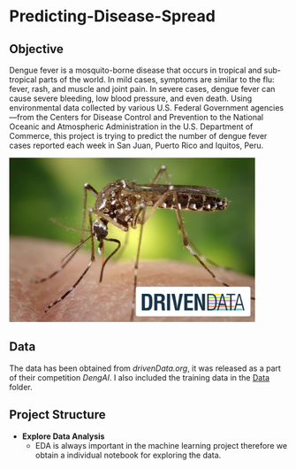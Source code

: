 # Predicting-Disease-Spread

## Objective
Dengue fever is a mosquito-borne disease that occurs in tropical and sub-tropical parts of the world. In mild cases, symptoms are similar to the flu: fever, rash, and muscle and joint pain. In severe cases, dengue fever can cause severe bleeding, low blood pressure, and even death. Using environmental data collected by various U.S. Federal Government agencies—from the Centers for Disease Control and Prevention to the National Oceanic and Atmospheric Administration in the U.S. Department of Commerce, this project is trying to predict the number of dengue fever cases reported each week in San Juan, Puerto Rico and Iquitos, Peru.

![alt text](https://github.com/ys3197/Predicting-Disease-Spread/blob/main/Images/project_preview.PNG)


## Data
The data has been obtained from *drivenData.org*, it was released as a part of their competition *DengAI*. I also included the training data in the [Data](https://github.com/ys3197/Predicting-Disease-Spread/tree/main/Data) folder.


## Project Structure

- **Explore Data Analysis**
  - EDA is always important in the machine learning project therefore we obtain a individual notebook for exploring the data.
